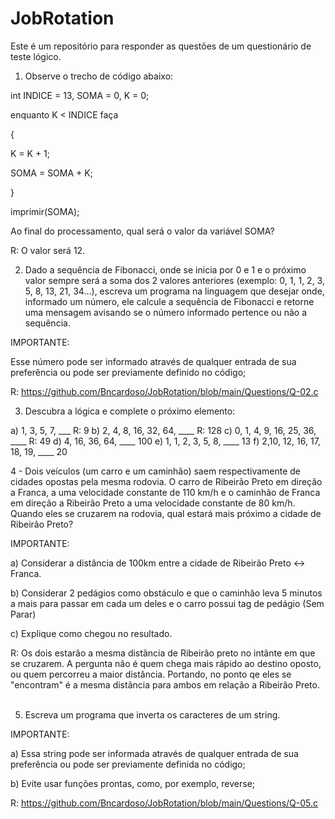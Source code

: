 # JobRotation
Este é um repositório para responder as questões de um questionário de teste lógico.


1) Observe o trecho de código abaixo:

int INDICE = 13, SOMA = 0, K = 0;

enquanto K < INDICE faça

{

K = K + 1;

SOMA = SOMA + K;

}

imprimir(SOMA);



Ao final do processamento, qual será o valor da variável SOMA?

R: O valor será 12.

2) Dado a sequência de Fibonacci, onde se inicia por 0 e 1 e o próximo valor sempre será a soma dos 2 valores anteriores (exemplo: 0, 1, 1, 2, 3, 5, 8, 13, 21, 34...), escreva um programa na linguagem que desejar onde, informado um número, ele calcule a sequência de Fibonacci e retorne uma mensagem avisando se o número informado pertence ou não a sequência.



IMPORTANTE:

Esse número pode ser informado através de qualquer entrada de sua preferência ou pode ser previamente definido no código;

R: https://github.com/Bncardoso/JobRotation/blob/main/Questions/Q-02.c

3) Descubra a lógica e complete o próximo elemento:



a) 1, 3, 5, 7, ___
R: 9
b) 2, 4, 8, 16, 32, 64, ____
R: 128
c) 0, 1, 4, 9, 16, 25, 36, ____
R: 49
d) 4, 16, 36, 64, ____
100
e) 1, 1, 2, 3, 5, 8, ____
13
f) 2,10, 12, 16, 17, 18, 19, ____
20


4 - Dois veículos (um carro e um caminhão) saem respectivamente de cidades opostas pela mesma rodovia. O carro de Ribeirão Preto em direção a Franca, a uma velocidade constante de 110 km/h e o caminhão de Franca em direção a Ribeirão Preto a uma velocidade constante de 80 km/h. Quando eles se cruzarem na rodovia, qual estará mais próximo a cidade de Ribeirão Preto?



IMPORTANTE:

a) Considerar a distância de 100km entre a cidade de Ribeirão Preto <-> Franca.

b) Considerar 2 pedágios como obstáculo e que o caminhão leva 5 minutos a mais para passar em cada um deles e o carro possui tag de pedágio (Sem Parar)

c) Explique como chegou no resultado.

R: Os dois estarão a mesma distãncia de Ribeirão preto no intãnte em que se cruzarem. A pergunta não é quem chega mais rápido ao destino oposto, ou quem percorreu a maior distância. Portando, no ponto qe eles se "encontram" é a mesma distãncia para ambos em relação a Ribeirão Preto.
 

5) Escreva um programa que inverta os caracteres de um string.



IMPORTANTE:

a) Essa string pode ser informada através de qualquer entrada de sua preferência ou pode ser previamente definida no código;

b) Evite usar funções prontas, como, por exemplo, reverse;

R: https://github.com/Bncardoso/JobRotation/blob/main/Questions/Q-05.c
